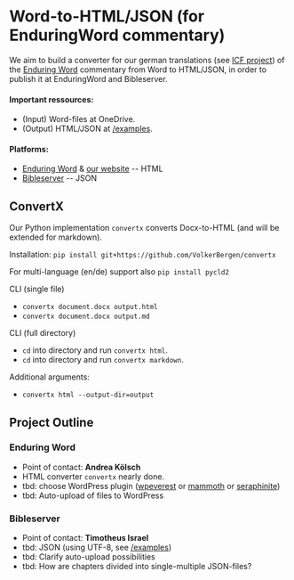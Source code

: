 # Word-to-HTML/JSON (for EnduringWord commentary) 

We aim to build a converter for our german translations (see [ICF project](https://bibel-kommentar.de)) of the [Enduring Word](https://enduringword.com/) commentary from Word to HTML/JSON, in order to publish it at EnduringWord and Bibleserver. 

#### Important ressources:
- (Input) Word-files at OneDrive.
- (Output) HTML/JSON at [/examples](https://github.com/VolkerBergen/bible_commentary/tree/main/examples). 

#### Platforms:

- [Enduring Word](https://enduringword.com/) & [our website](https://bibel-kommentar.de) -- HTML
- [Bibleserver](https://bibleserver.com/) -- JSON

## ConvertX

Our Python implementation `convertx` converts Docx-to-HTML (and will be extended for markdown). 

Installation: `pip install git+https://github.com/VolkerBergen/convertx`

For multi-language (en/de) support also `pip install pycld2`

CLI (single file)
- `convertx document.docx output.html`
- `convertx document.docx output.md`

CLI (full directory)
- `cd` into directory and run `convertx html`.
- `cd` into directory and run `convertx markdown`.

Additional arguments:
- `convertx html --output-dir=output`

## Project Outline

### Enduring Word
- Point of contact: **Andrea Kölsch**
- HTML converter `convertx` nearly done.
- tbd: choose WordPress plugin ([wpeverest](https://wpeverest.com/wordpress-plugins/everest-forms/) or [mammoth](https://de.wordpress.org/plugins/mammoth-docx-converter/) or [seraphinite](https://www.pluginforthat.com/plugin/seraphinite-post-docx-source/))
- tbd: Auto-upload of files to WordPress

### Bibleserver
- Point of contact: **Timotheus Israel**
- tbd: JSON (using UTF-8, see [/examples](https://github.com/VolkerBergen/bible_commentary/tree/main/examples))
- tbd: Clarify auto-upload possibilities
- tbd: How are chapters divided into single-multiple JSON-files?
